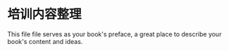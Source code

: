 # 培训内容整理

This file file serves as your book's preface, a great place to describe your book's content and ideas.
